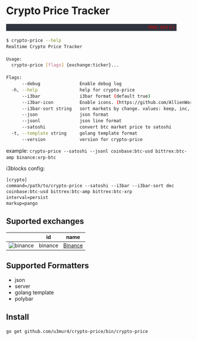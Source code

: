 # Crypto Price Tracker

![Price Tracker](price.gif)

```bash
$ crypto-price --help
Realtime Crypto Price Tracker

Usage:
  crypto-price [flags] {exchange:ticker}...

Flags:
      --debug               Enable debug log
  -h, --help                help for crypto-price
      --i3bar               i3bar format (default true)
      --i3bar-icon          Enable icons. (https://github.com/AllienWorks/cryptocoins)
      --i3bar-sort string   sort markets by change. values: keep, inc, dec (default "keep")
      --json                json format
      --jsonl               json line format
      --satoshi             convert btc market price to satoshi
  -t, --template string     golang template format
      --version             version for crypto-price
```

example: `crypto-price --satoshi --jsonl coinbase:btc-usd bittrex:btc-amp binance:xrp-btc`

i3blocks config:

```
[crypto]
command=/path/to/crypto-price --satoshi --i3bar --i3bar-sort dec coinbase:btc-usd bittrex:btc-amp bittrex:btc-xrp
interval=persist
markup=pango
```

## Suported exchanges

|                                                                                                                 | id       | name                                     |
|-----------------------------------------------------------------------------------------------------------------|----------|------------------------------------------|
|![binance](https://user-images.githubusercontent.com/1294454/29604020-d5483cdc-87ee-11e7-94c7-d1a8d9169293.jpg)  | binance  | [Binance](https://www.binance.com/)      |

[//]: # (badges stolen from https://github.com/ccxt/ccxt)

## Supported Formatters

- json
- server
- golang template
- polybar

## Install

```bash
go get github.com/u3mur4/crypto-price/bin/crypto-price
```
